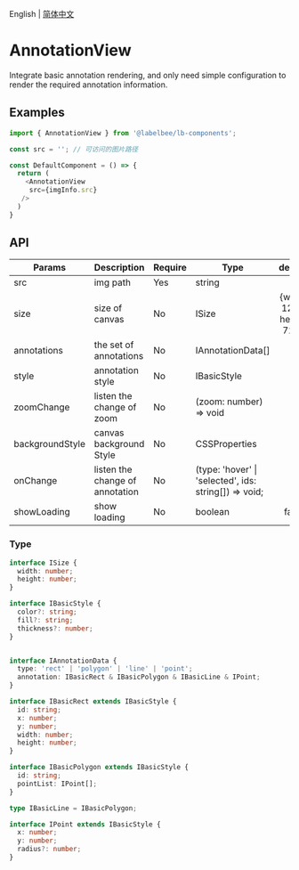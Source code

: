 English | [简体中文](./annotationView.md)

# AnnotationView

Integrate basic annotation rendering, and only need simple configuration to render the required annotation information.

## Examples

```ts
import { AnnotationView } from '@labelbee/lb-components';

const src = ''; // 可访问的图片路径

const DefaultComponent = () => {
  return (
    <AnnotationView
     src={imgInfo.src}
   />
  )
}
```


## API

| Params          | Description                     | Require | Type                                                  |           default           |
| --------------- | ------------------------------- | ------- | ----------------------------------------------------- | :-------------------------: |
| src             | img path                        | Yes     | string                                                |              -              |
| size            | size of canvas                  | No      | ISize                                                 | {width: 1280, height: 720,} |
| annotations     | the set of annotations          | No      | IAnnotationData[]                                     |             []              |
| style           | annotation style                | No      | IBasicStyle                                           |             {}              |
| zoomChange      | listen the change of zoom       | No      | (zoom: number) => void                                |              -              |
| backgroundStyle | canvas background Style         | No      | CSSProperties                                         |             {}              |
| onChange        | listen the change of annotation | No      | (type: 'hover' \| 'selected', ids: string[]) => void; |              -              |
| showLoading     | show loading                    | No      | boolean                                               |            false            |


### Type

```ts
interface ISize {
  width: number;
  height: number;
}

interface IBasicStyle {
  color?: string; 
  fill?: string; 
  thickness?: number;
}


interface IAnnotationData {
  type: 'rect' | 'polygon' | 'line' | 'point';
  annotation: IBasicRect & IBasicPolygon & IBasicLine & IPoint;
}

interface IBasicRect extends IBasicStyle {
  id: string;
  x: number;
  y: number;
  width: number;
  height: number;
}

interface IBasicPolygon extends IBasicStyle {
  id: string;
  pointList: IPoint[];
}

type IBasicLine = IBasicPolygon;

interface IPoint extends IBasicStyle {
  x: number;
  y: number;
  radius?: number;
}
```